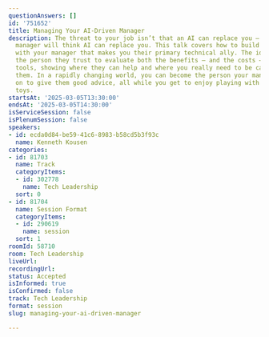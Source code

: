 ```yaml
---
questionAnswers: []
id: '751652'
title: Managing Your AI-Driven Manager
description: The threat to your job isn’t that an AI can replace you — it’s that a
  manager will think AI can replace you. This talk covers how to build a relationship
  with your manager that makes you their primary technical ally. The idea is to become
  the person they trust to evaluate both the benefits — and the costs — of using AI
  tools, showing where they can help and where you really need to be careful using
  them. In a rapidly changing world, you can become the person your manager relies
  on to give them good advice, all while you get to enjoy playing with the latest
  toys.
startsAt: '2025-03-05T13:30:00'
endsAt: '2025-03-05T14:30:00'
isServiceSession: false
isPlenumSession: false
speakers:
- id: ecda0d84-be59-41c6-8983-b58cd5b3f93c
  name: Kenneth Kousen
categories:
- id: 81703
  name: Track
  categoryItems:
  - id: 302778
    name: Tech Leadership
  sort: 0
- id: 81704
  name: Session Format
  categoryItems:
  - id: 290619
    name: session
  sort: 1
roomId: 58710
room: Tech Leadership
liveUrl:
recordingUrl:
status: Accepted
isInformed: true
isConfirmed: false
track: Tech Leadership
format: session
slug: managing-your-ai-driven-manager

---
```

